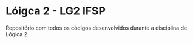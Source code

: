 # Lóigca 2 - LG2 IFSP
Repositório com todos os códigos desenvolvidos durante a disciplina de Lógica 2
